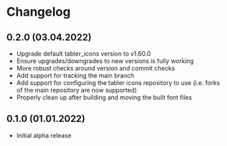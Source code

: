 # Changelog

## 0.2.0 (03.04.2022)

- Upgrade default tabler_icons version to v1.60.0
- Ensure upgrades/downgrades to new versions is fully working
- More robust checks around version and commit checks
- Add support for tracking the main branch
- Add support for configuring the tabler icons repository to use (i.e. forks of the main repository are now supported)
- Properly clean up after building and moving the built font files

## 0.1.0 (01.01.2022)

- Initial alpha release
